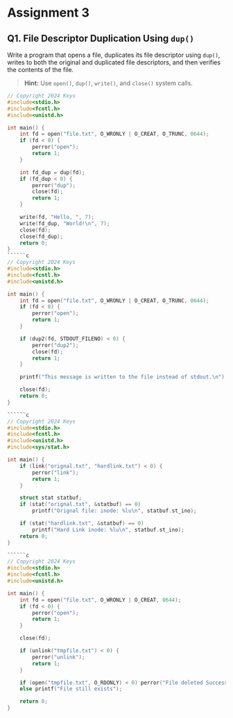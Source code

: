 # Assignment 3

## Q1. File Descriptor Duplication Using `dup()`
Write a program that opens a file, duplicates its file descriptor using `dup()`, writes to both the original and duplicated file descriptors, and then verifies the contents of the file.
> **Hint:** Use `open()`, `dup()`, `write()`, and `close()` system calls.
```c
// Copyright 2024 Keys
#include<stdio.h>
#include<fcntl.h>
#include<unistd.h>

int main() {
    int fd = open("file.txt", O_WRONLY | O_CREAT, O_TRUNC, 0644);
    if (fd < 0) {
        perror("open");
        return 1;
    }

    int fd_dup = dup(fd);
    if (fd_dup < 0) {
        perror("dup");
        close(fd);
        return 1;
    }

    write(fd, "Hello, ", 7);
    write(fd_dup, "World!\n", 7);
    close(fd);
    close(fd_dup);
    return 0;
}
``````c
// Copyright 2024 Keys
#include<stdio.h>
#include<fcntl.h>
#include<unistd.h>

int main() {
    int fd = open("file.txt", O_WRONLY | O_CREAT, O_TRUNC, 0644);
    if (fd < 0) {
        perror("open");
        return 1;
    }

    if (dup2(fd, STDOUT_FILENO) < 0) {
        perror("dup2");
        close(fd);
        return 1;
    }

    printf("This message is written to the file instead of stdout.\n");

    close(fd);
    return 0;
}

``````c
// Copyright 2024 Keys
#include<stdio.h>
#include<fcntl.h>
#include<unistd.h>
#include<sys/stat.h>

int main() {
    if (link("orignal.txt", "hardlink.txt") < 0) {
        perror("link");
        return 1;
    }

    struct stat statbuf;
    if (stat("orignal.txt", &statbuf) == 0)
        printf("Orignal file: inode: %lu\n", statbuf.st_ino);

    if (stat("hardlink.txt", &statbuf) == 0)
        printf("Hard Link inode: %lu\n", statbuf.st_ino);
    return 0;
}

``````c
// Copyright 2024 Keys
#include<stdio.h>
#include<fcntl.h>
#include<unistd.h>

int main() {
    int fd = open("file.txt", O_WRONLY | O_CREAT, 0644);
    if (fd < 0) {
        perror("open");
        return 1;
    }

    close(fd);

    if (unlink("tmpfile.txt") < 0) {
        perror("unlink");
        return 1;
    }

    if (open("tmpfile.txt", O_RDONLY) < 0) perror("File deleted Successfully");
    else printf("File still exists");

    return 0;
}
```